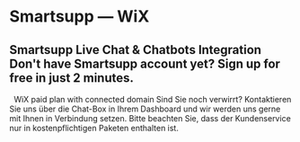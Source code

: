 # Smartsupp — WiX
## Smartsupp Live Chat & Chatbots Integration Don't have Smartsupp account yet? Sign up for free in just 2 minutes.
  WiX paid plan with connected domain 
Sind Sie noch verwirrt? Kontaktieren Sie uns über die Chat-Box in Ihrem Dashboard und wir werden uns gerne mit Ihnen in Verbindung setzen. Bitte beachten Sie, dass der Kundenservice nur in kostenpflichtigen Paketen enthalten ist.


